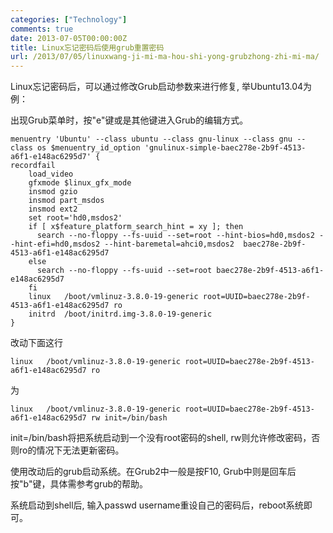```yaml
---
categories: ["Technology"]
comments: true
date: 2013-07-05T00:00:00Z
title: Linux忘记密码后使用grub重置密码
url: /2013/07/05/linuxwang-ji-mi-ma-hou-shi-yong-grubzhong-zhi-mi-ma/
---
```


Linux忘记密码后，可以通过修改Grub启动参数来进行修复, 举Ubuntu13.04为例：

出现Grub菜单时，按"e"键或是其他键进入Grub的编辑方式。
```
menuentry 'Ubuntu' --class ubuntu --class gnu-linux --class gnu --class os $menuentry_id_option 'gnulinux-simple-baec278e-2b9f-4513-a6f1-e148ac6295d7' {
recordfail
	load_video
	gfxmode $linux_gfx_mode
	insmod gzio
	insmod part_msdos
	insmod ext2
	set root='hd0,msdos2'
	if [ x$feature_platform_search_hint = xy ]; then
	  search --no-floppy --fs-uuid --set=root --hint-bios=hd0,msdos2 --hint-efi=hd0,msdos2 --hint-baremetal=ahci0,msdos2  baec278e-2b9f-4513-a6f1-e148ac6295d7
	else
	  search --no-floppy --fs-uuid --set=root baec278e-2b9f-4513-a6f1-e148ac6295d7
	fi
	linux	/boot/vmlinuz-3.8.0-19-generic root=UUID=baec278e-2b9f-4513-a6f1-e148ac6295d7 ro   
	initrd	/boot/initrd.img-3.8.0-19-generic
}
```

改动下面这行
```
linux	/boot/vmlinuz-3.8.0-19-generic root=UUID=baec278e-2b9f-4513-a6f1-e148ac6295d7 ro   
```
为
```
linux	/boot/vmlinuz-3.8.0-19-generic root=UUID=baec278e-2b9f-4513-a6f1-e148ac6295d7 rw init=/bin/bash  
```

init=/bin/bash将把系统启动到一个没有root密码的shell, rw则允许修改密码，否则ro的情况下无法更新密码。

使用改动后的grub启动系统。在Grub2中一般是按F10, Grub中则是回车后按"b"键，具体需参考grub的帮助。

系统启动到shell后, 输入passwd username重设自己的密码后，reboot系统即可。

